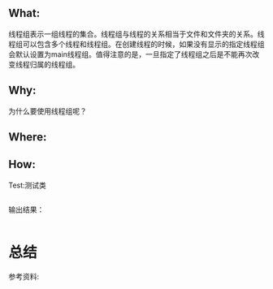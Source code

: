 

## What:
线程组表示一组线程的集合。线程组与线程的关系相当于文件和文件夹的关系。线程组可以包含多个线程和线程组。在创建线程的时候，如果没有显示的指定线程组会默认设置为main线程组。值得注意的是，一旦指定了线程组之后是不能再次改变线程归属的线程组。


## Why:
为什么要使用线程组呢？

## Where:


## How:





Test:测试类
```java

```
输出结果：
```java

```


# 总结

参考资料: